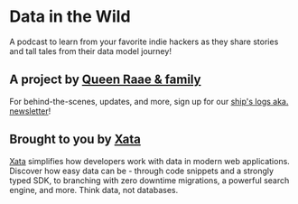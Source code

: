 # Data in the Wild

A podcast to learn from your favorite indie hackers as they share stories and tall tales from their data model journey!

## A project by [Queen Raae & family](https://queen.raae.codes?utm_source=github&utm_medium=queen&utm_campaign=data-in-the-wild&utm_content=readme&utm_term=in-title)

For behind-the-scenes, updates, and more, sign up for our [ship's logs aka. newsletter](https://queen.raae.codes/subs/?utm_source=github&utm_medium=queen&utm_campaign=data-in-the-wild&utm_content=readme)!

## Brought to you by [Xata](https://xata.io/?utm_source=github&utm_medium=queen&utm_campaign=data-in-the-wild&utm_content=readme)

[Xata](https://xata.io/?utm_source=github&utm_medium=queen&utm_campaign=data-in-the-wild&utm_content=readme) simplifies how developers work with data in modern web applications. Discover how easy data can be - through code snippets and a strongly typed SDK, to branching with zero downtime migrations, a powerful search engine, and more. Think data, not databases.
